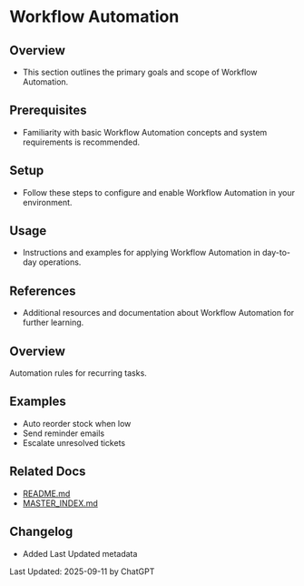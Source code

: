 # Workflow Automation

## Overview
- This section outlines the primary goals and scope of Workflow Automation.

## Prerequisites
- Familiarity with basic Workflow Automation concepts and system requirements is recommended.

## Setup
- Follow these steps to configure and enable Workflow Automation in your environment.

## Usage
- Instructions and examples for applying Workflow Automation in day-to-day operations.

## References
- Additional resources and documentation about Workflow Automation for further learning.


## Overview
Automation rules for recurring tasks.

## Examples
- Auto reorder stock when low
- Send reminder emails
- Escalate unresolved tickets

## Related Docs
- [README.md](README.md)
- [MASTER_INDEX.md](MASTER_INDEX.md)


## Changelog
- Added Last Updated metadata

Last Updated: 2025-09-11 by ChatGPT
